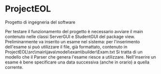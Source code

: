 # ProjectEOL
Progetto di ingegneria del software


Per testare il funzionamento del progetto è necessario avviare il main contenuto nelle classi ServerGUI e StudentGUI del package view.
Preliminarmente va inserito un esame nel sistema: per l'inserimento dell'esame si può utilizzare il file, già formattato, contenuto in ProjectEOL\src\main\java\model\exam\builder\Exam.txt
Si tratta di un modello che il Parser che genera l'esame riesce a utilizzare.
Nell'inserire un esame è bene specificare una data successiva (anche in orario) a quella corrente.
